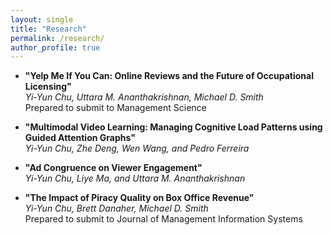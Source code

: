 ```yaml
---
layout: single
title: "Research"
permalink: /research/
author_profile: true
---
```


- **"Yelp Me If You Can: Online Reviews and the Future of Occupational Licensing"** <br/>
*Yi-Yun Chu, Uttara M. Ananthakrishnan, Michael D. Smith* <br/>
Prepared to submit to Management Science 

- **"Multimodal Video Learning: Managing Cognitive Load Patterns using Guided Attention Graphs"** <br/>
*Yi-Yun Chu, Zhe Deng, Wen Wang, and Pedro Ferreira*

- **"Ad Congruence on Viewer Engagement"** <br/>
*Yi-Yun Chu, Liye Ma, and Uttara M. Ananthakrishnan*

- **"The Impact of Piracy Quality on Box Office Revenue"** <br/>
*Yi-Yun Chu, Brett Danaher, Michael D. Smith* <br/>
Prepared to submit to Journal of Management Information Systems 


